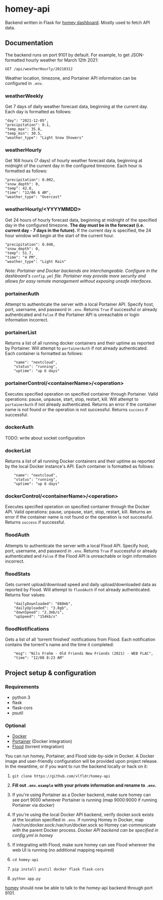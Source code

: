 # homey-api

Backend written in Flask for [homey dashboard](https://github.com/vlfldr/homey). Mostly used to fetch API data.

## Documentation
The backend runs on port 9101 by default. For example, to get JSON-formatted hourly weather for March 12th 2021:
    
    GET /api/weatherHourly/20210312

Weather location, timezone, and Portainer API information can be configured in `.env`.

### weatherWeekly
Get 7 days of daily weather forecast data, beginning at the current day. Each day is formatted as follows:

    "day": "2021-12-05",
    "precipitation": 0.1,
    "temp_max": 35.8,
    "temp_min": 30.5,
    "weather_type": "Light Snow Showers"

### weatherHourly
Get 168 hours (7 days) of hourly weather forecast data, beginning at midnight of the current day in the configured timezone. Each hour is formatted as follows:

    "precipitation": 0.002,
    "snow_depth": 0,
    "temp": 42.8,
    "time": "12/06 6 AM",
    "weather_type": "Overcast"

### weatherHourly/\<YYYYMMDD\>
Get 24 hours of hourly forecast data, beginning at midnight of the specified day in the configured timezone. **The day must be in the forecast (i.e. current day - 7 days in the future).** If the current day is specified, the 24 hour window will begin at the start of the current hour.

    "precipitation": 0.048,
    "snow_depth": 0,
    "temp": 51.7,
    "time": "4 PM",
    "weather_type": "Light Rain"

*Note: Portainer and Docker backends are interchangeable. Configure in the dashboard's `config.yml` file. Portainer may provide more security and allows for easy remote management without exposing unsafe interfaces.*

### portainerAuth
Attempt to authenticate the server with a local Portainer API. Specify host, port, username, and password in `.env`. Returns `True` if successful or already authenticated and `False` if the Portainer API is unreachable or login information incorrect.

### portainerList
Returns a list of all running docker containers and their uptime as reported by Portainer. Will attempt to `portainerAuth` if not already authenticated. Each container is formatted as follows:

        "name": "nextcloud",
        "status": "running",
        "uptime": "up 6 days"

### portainerControl/\<containerName\>/\<operation\>
Executes specified operation on specified container through Portainer. Valid operations: pause, unpause, start, stop, restart, kill. Will attempt to `portainerAuth` if not already authenticated. Returns an error if the container name is not found or the operation is not successful. Returns `success` if successful.

### dockerAuth
TODO: write about socket configuration

### dockerList
Returns a list of all running Docker containers and their uptime as reported by the local Docker instance's API. Each container is formatted as follows:

        "name": "nextcloud",
        "status": "running",
        "uptime": "up 6 days"

### dockerControl/\<containerName\>/\<operation\>
Executes specified operation on specified container through the Docker API. Valid operations: pause, unpause, start, stop, restart, kill. Returns an error if the container name is not found or the operation is not successful. Returns `success` if successful.

### floodAuth
Attempts to authenticate the server with a local Flood API. Specify host, port, username, and password in `.env`. Returns `True` if successful or already authenticated and `False` if the Flood API is unreachable or login information incorrect.

### floodStats
Gets current upload/download speed and daily upload/downloaded data as reported by Flood. Will attempt to `floodAuth` if not already authenticated. Returns four values:

        "dailyDownloaded": "888mb",
        "dailyUploaded": "3.8gb",
        "downSpeed": "2.3mb/s",
        "upSpeed": "154kb/s"

### floodNotifications
Gets a list of all 'torrent finished' notifications from Flood. Each notification contains the torrent's name and the time it completed:

        "msg": "Nils Frahm - Old Friends New Friends (2021) - WEB FLAC",
        "time": "12/08 8:23 AM"

## Project setup & configuration

### Requirements
* python 3
* flask
* flask-cors
* psutil

### Optional
* [Docker](https://docker.com)
* [Portainer](https://github.com/portainer/portainer) (Docker integration)
* [Flood](https://github.com/jesec/flood/) (torrent integration)

You can run homey, Portainer, and Flood side-by-side in Docker. A Docker image and user-friendly configuration will be provided upon project release. In the meantime, or if you want to run the backend locally or hack on it:

1. `git clone https://github.com/vlfldr/homey-api`

2. **Fill out `.env.example` with your private information and rename to `.env`.**

3. If you're using Portainer as a Docker backend, make sure homey can see port 9000 wherever Portainer is running (map 9000:9000 if running Portainer via docker)

4. If you're using the local Docker API backend, verify docker.sock exists at the location specified in `.env`. If running Homey in Docker, map /var/run/docker.sock:/var/run/docker.sock so Homey can communicate with the parent Docker process. *Docker API backend can be specified in config.yml in homey*

5. If integrating with Flood, make sure homey can see Flood wherever the web UI is running (no additional mapping required)

6. `cd homey-api`

7. `pip install psutil docker flask flask-cors`

8. `python app.py`

[homey](https://github.com/vlfldr/homey) should now be able to talk to the homey-api backend through port 9101.
